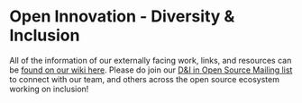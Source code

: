 # Open Innovation - Diversity & Inclusion


All of the information of our externally facing work, links, and resources can be [found on our wiki here](https://wiki.mozilla.org/Diversity_and_Inclusion_for_Communities_and_Contributors). Please do join our [D&I in Open Source Mailing list](https://groups.google.com/forum/#!forum/diversity--inclusion-in-open-source) to connect with our team, and others across the open source ecosystem working on inclusion!
